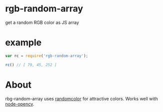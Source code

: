 # rgb-random-array

get a random RGB color as JS array

# example

``` js
var rc = require('rgb-random-array');

rc() // [ 79, 45, 252 ]
```
# About
rbg-random-array uses [randomcolor](https://github.com/davidmerfield/randomColor) for attractive colors. Works well with [node-opencv](https://github.com/peterbraden/node-opencv).
